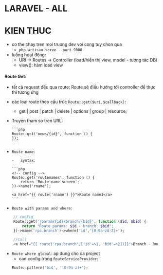 # LARAVEL - ALL

# KIEN THUC

-   co the chay tren moi truong dev voi cong tuy chon qua
    -   `php artisan serve --port 9000`
-   luồng hoạt động:
    -   URI -> Routes -> Controller (load/hiển thị view, model - tương tác DB)
    -   view(): hàm load view

#### Route Get:

-   tất cả request đều qua route; Route sẽ điều hướng tới controller để thực thi tương ứng
-   các loại route theo cấu trúc `Route::get($uri,$callback)`:
    -   get | post | patch | delete | options | group | resource;
-   Truyen tham so tren URL:

        ```php
        Route::get('news/{id}', function () {
        });
        ```

-   `Route name`:

        -   syntax:

        ```php
        <!-- config -->
        Route::get('routenames', function () {
            return 'Route name screen';
        })->name('rname');

       <!-- su dung -->

        <a href="{{ route('rname') }}">Route name1</a>
        ```

-   `Route with params and where`:

```php
    // config
    Route::get('rparam/{id}/branch/{bid}', function ($id, $bid) {
        return "Route params: $id - branch: $bid";
    })->name('rpa.branch')->where('id','[0-9a-zA-Z]+');

    //call
    <a href="{{ route('rpa.branch',['id'=>1, 'bid'=>2])}}">Branch - Route name pram 1</a>
```

-   `Route where global`: ap dung cho ca project
    -   can config trong `RouteServiceProvider`:
    ```php
    Route::pattern('bid', '[0-9a-z]+');
    ```
